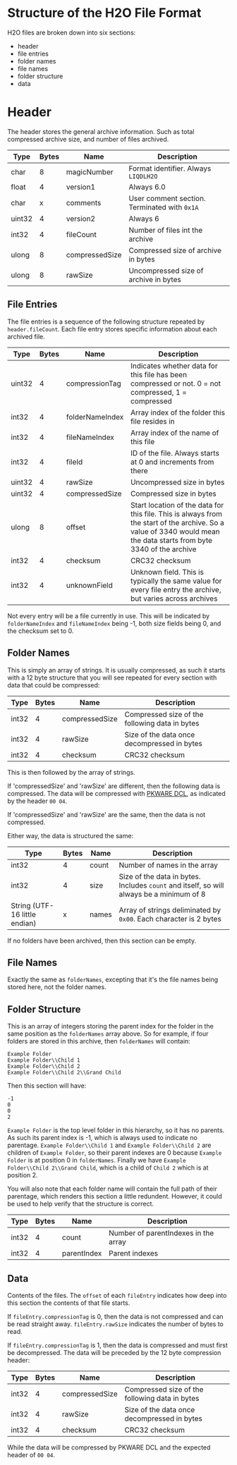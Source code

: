 # Structure of the H2O File Format

H2O files are broken down into six sections:
* header
* file entries
* folder names
* file names
* folder structure
* data

# Header

The header stores the general archive information. Such as total compressed archive size, and
number of files archived.

| Type   | Bytes | Name           | Description                                  |
| ------ | ----- | -------------- | -------------------------------------------- |
| char   | 8     | magicNumber    | Format identifier. Always `LIQDLH2O`         |
| float  | 4     | version1       | Always 6.0                                   |
| char   | x     | comments       | User comment section. Terminated with `0x1A` |
| uint32 | 4     | version2       | Always 6                                     |
| int32  | 4     | fileCount      | Number of files int the archive              |
| ulong  | 8     | compressedSize | Compressed size of archive in bytes          |
| ulong  | 8     | rawSize        | Uncompressed size of archive in bytes        |

## File Entries

The file entries is a sequence of the following structure repeated by `header.fileCount`. Each file
entry stores specific information about each archived file.

| Type   | Bytes | Name            | Description                                                                                                  |
| ------ | ----- | --------------- | ------------------------------------------------------------------------------------------------------------ |
| uint32 | 4     | compressionTag  | Indicates whether data for this file has been compressed or not. 0 = not compressed, 1 = compressed          |
| int32  | 4     | folderNameIndex | Array index of the folder this file resides in                                                               |
| int32  | 4     | fileNameIndex   | Array index of the name of this file                                                                         |
| int32  | 4     | fileId          | ID of the file. Always starts at 0 and increments from there                                                 |
| uint32 | 4     | rawSize         | Uncompressed size in bytes                                                                                   |
| uint32 | 4     | compressedSize  | Compressed size in bytes                                                                                     |
| ulong  | 8     | offset          | Start location of the data for this file. This is always from the start of the archive. So a value of 3340 would mean the data starts from byte 3340 of the archive |
| int32  | 4     | checksum        | CRC32 checksum                                                                                               |
| int32  | 4     | unknownField    | Unknown field. This is typically the same value for every file entry the archive, but varies across archives |

Not every entry will be a file currently in use. This will be indicated by `folderNameIndex` and
`fileNameIndex` being -1, both size fields being 0, and the checksum set to 0.

## Folder Names

This is simply an array of strings. It is usually compressed, as such it starts with a 12 byte structure
that you will see repeated for every section with data that could be compressed:

| Type   | Bytes | Name           | Description                                    |
| ------ | ----- | -------------- | ---------------------------------------------- |
| int32  | 4     | compressedSize | Compressed size of the following data in bytes |
| int32  | 4     | rawSize        | Size of the data once decompressed in bytes    |
| int32  | 4     | checksum       | CRC32 checksum                                 |

This is then followed by the array of strings.

If 'compressedSize' and 'rawSize' are different, then the following data is compressed. The data will be
compressed with [PKWARE DCL](http://fileformats.archiveteam.org/wiki/PKWARE_DCL_Implode), as indicated by
the header `00 04`.

If 'compressedSize' and 'rawSize' are the same, then the data is not compressed.

Either way, the data is structured the same:

| Type                          | Bytes | Name  | Description                                                                              |
| ----------------------------- | ----- | ----- | ---------------------------------------------------------------------------------------- |
| int32                         | 4     | count | Number of names in the array                                                             |
| int32                         | 4     | size  | Size of the data in bytes. Includes `count` and itself, so will always be a minimum of 8 |
| String (UTF-16 little endian) | x     | names | Array of strings deliminated by `0x00`. Each character is 2 bytes                        |

If no folders have been archived, then this section can be empty.

## File Names

Exactly the same as `folderNames`, excepting that it's the file names being stored here, not the folder names.

## Folder Structure

This is an array of integers storing the parent index for the folder in the same position as the `folderNames`
array above. So for example, if four folders are stored in this archive, then `folderNames` will contain:

    Example Folder
    Example Folder\\Child 1
    Example Folder\\Child 2
    Example Folder\\Child 2\\Grand Child

Then this section will have:

    -1
    0
    0
    2

`Example Folder` is the top level folder in this hierarchy, so it has no parents. As such its parent index is -1,
which is always used to indicate no parentage. `Example Folder\\Child 1` and `Example Folder\\Child 2` are
children of `Example Folder`, so their parent indexes are 0 because `Example Folder` is at position 0 in `folderNames`.
Finally we have `Example Folder\\Child 2\\Grand Child`, which is a child of `Child 2` which is at position 2.

You will also note that each folder name will contain the full path of their parentage, which renders this
section a little redundent. However, it could be used to help verify that the structure is correct.

| Type  | Bytes | Name        | Description                          |
| ----- | ----- | ----------- | ------------------------------------ |
| int32 | 4     | count       | Number of parentIndexes in the array |
| int32 | 4     | parentIndex | Parent indexes                       |

## Data

Contents of the files. The `offset` of each `fileEntry` indicates how deep into this section the contents of
that file starts.

If `fileEntry.compressionTag` is 0, then the data is not compressed and can be read straight away. `fileEntry.rawSize`
indicates the number of bytes to read.

If `fileEntry.compressionTag` is 1, then the data is compressed and must first be decompressed. The data
will be preceded by the 12 byte compression header:

| Type   | Bytes | Name           | Description                                    |
| ------ | ----- | -------------- | ---------------------------------------------- |
| int32  | 4     | compressedSize | Compressed size of the following data in bytes |
| int32  | 4     | rawSize        | Size of the data once decompressed in bytes    |
| int32  | 4     | checksum       | CRC32 checksum                                 |

While the data will be compressed by PKWARE DCL and the expected header of `00 04`.